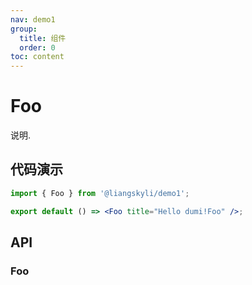 ```yaml
---
nav: demo1
group:
  title: 组件
  order: 0
toc: content
---
```


# Foo

说明.

## 代码演示

```jsx
import { Foo } from '@liangskyli/demo1';

export default () => <Foo title="Hello dumi!Foo" />;
```

## API

### Foo

<API id="Foo"></API>
